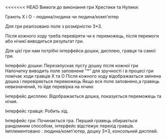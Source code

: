 <<<<<<< HEAD
Вимоги до виконання гри Хрестики та Нулики:

Грають Х і О - людина/людина чи людина/комп'ютер

Для гри реалiзовано поле з розмірністю 3*3.

Після кожного ходу треба перевіряти чи є переможець, після перемоги або нічиєї виводиться результат гри.

Для цієї гри нам потрібні інтерфейси дошки, дисплею, гравця та самої гри.

Інтерфейс дошки:
Перезапускає пусту дошку після кожної гри
Напочатку виводить поле заповнене "*" для зручності і в процесі гри помічає ходи гравців Х та О
Після кожного ходу відображається змінена дошка і перевіряється переможець
Якщо все поле заповнено,а гравець невизначений, то йде перевірка на нічию

Інтерфейс дисплею:
Відображається дошка, показується переможець та нічия.

Інтерфейс гравця:
Робить хід.

Інтерфейс гри:
Починається гра.
Перший гравець обирається рандомним способом, iнтерфейс вiдстежує перехiд гравців.
Iмплементовано : людина/комп'ютер, дошку 3*3, консольний дисплей.
